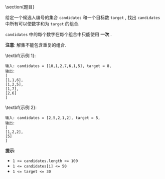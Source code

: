 \section{题目}

给定一个候选人编号的集合 `candidates` 和一个目标数 `target` , 找出 `candidates` 中所有可以使数字和为 `target` 的组合. 

`candidates` 中的每个数字在每个组合中只能使用 **一次** . 

**注意**: 解集不能包含重复的组合.  

\textbf{示例 1}:

```
输入: candidates = [10,1,2,7,6,1,5], target = 8,
输出:
[
[1,1,6],
[1,2,5],
[1,7],
[2,6]
]
```

\textbf{示例 2}:

```
输入: candidates = [2,5,2,1,2], target = 5,
输出:
[
[1,2,2],
[5]
]
```

**提示**:

- `1 <= candidates.length <= 100`
- `1 <= candidates[i] <= 50`
- `1 <= target <= 30`